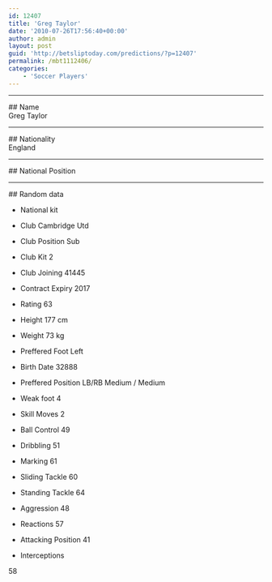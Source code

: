 ```yaml
---
id: 12407
title: 'Greg Taylor'
date: '2010-07-26T17:56:40+00:00'
author: admin
layout: post
guid: 'http://betsliptoday.com/predictions/?p=12407'
permalink: /mbt1112406/
categories:
    - 'Soccer Players'
---
```


- - - - - -

\## Name  
 Greg Taylor

- - - - - -

\## Nationality  
 England

- - - - - -

\## National Position

- - - - - -

\## Random data

- National kit
- Club
 Cambridge Utd

- Club Position
 Sub

- Club Kit
 2

- Club Joining
 41445

- Contract Expiry
 2017

- Rating
 63

- Height
 177 cm

- Weight
 73 kg

- Preffered Foot
 Left

- Birth Date
 32888

- Preffered Position
 LB/RB Medium / Medium

- Weak foot
 4

- Skill Moves
 2

- Ball Control
 49

- Dribbling
 51

- Marking
 61

- Sliding Tackle
 60

- Standing Tackle
 64

- Aggression
 48

- Reactions
 57

- Attacking Position
 41

- Interceptions

 58